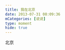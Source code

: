 ```yaml
---
title: 我在北京
date: 2013-07-31 08:09:36
mCategories: [说说]
type: moment
hide: true
---
```


<div id="pics-20130731080936"></div>

<script>
var data = [
    {"link": "2013-07-31_000005.jpeg", "type": "shuoshuo"}
];
picsRender(data, "pics-20130731080936");
</script>

北京
